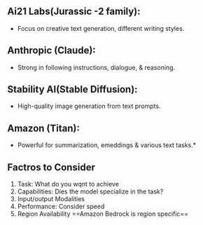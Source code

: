 ## Ai21 Labs(Jurassic -2 family):
* Focus on creative text generation, different writing styles.
<!--ID: 1751564205566-->


## Anthropic (Claude): 
* Strong in following instructions, dialogue, & reasoning.
<!--ID: 1751564205575-->


## Stability AI(Stable Diffusion):
* High-quality image generation from text prompts.
<!--ID: 1751564205650-->


## Amazon (Titan):
* Powerful for summarization, emeddings & various text tasks.*
<!--ID: 1751564205659-->


## Factros to Consider
1. Task: What do you wqnt to achieve
2. Capabilities: Dies the model specialize in the task?
3. Input/output Modalities
4. Performance: Consider speed
5. Region Availability
==Amazon Bedrock is region specific==
<!--ID: 1751564205670-->




